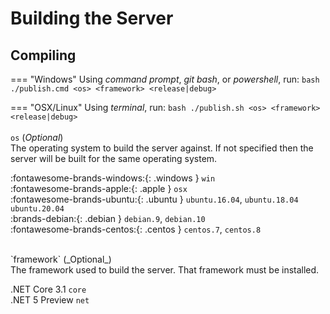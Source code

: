 # Building the Server

## Compiling

=== "Windows"
    Using _command prompt_, _git bash_, or _powershell_, run:
    ```bash
    ./publish.cmd <os> <framework> <release|debug>
    ```

=== "OSX/Linux"
    Using _terminal_, run:
    ```bash
    ./publish.sh <os> <framework> <release|debug>
    ```
<br><br>
`os` (_Optional_)<br>
The operating system to build the server against. If not specified then the server will be built for the same operating system.

:fontawesome-brands-windows:{: .windows } `win`<br>
:fontawesome-brands-apple:{: .apple } `osx`<br>
:fontawesome-brands-ubuntu:{: .ubuntu } `ubuntu.16.04`, `ubuntu.18.04` `ubuntu.20.04`<br>
:brands-debian:{: .debian } `debian.9`, `debian.10`<br>
:fontawesome-brands-centos:{: .centos } `centos.7`, `centos.8`<br>

<br>
`framework` (_Optional_)<br>
The framework used to build the server. That framework must be installed.

.NET Core 3.1 `core`<br>
.NET 5 Preview `net`
